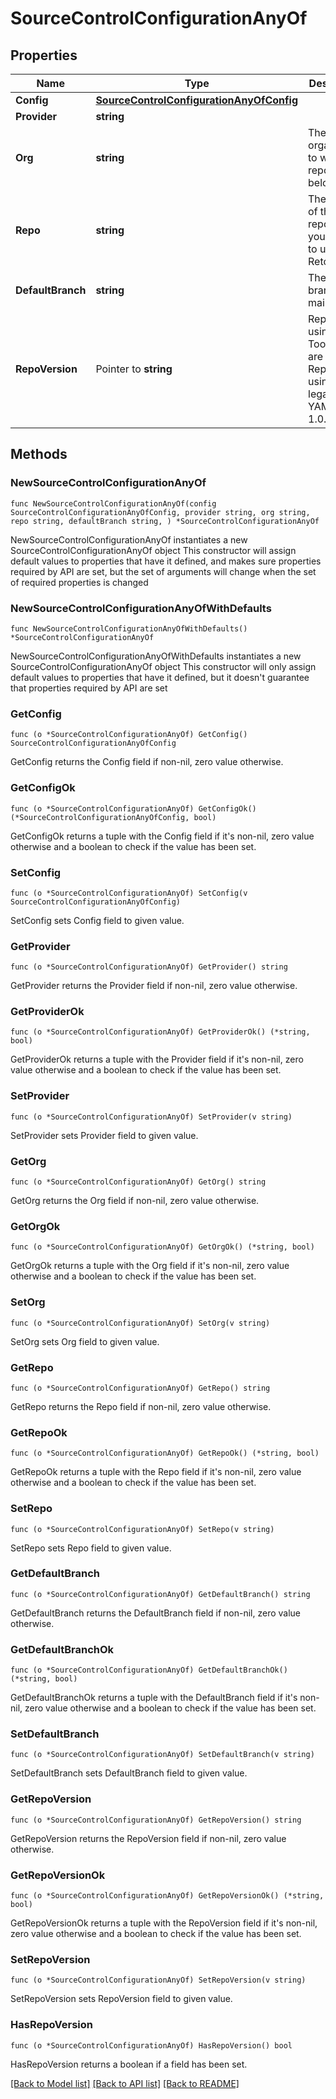 # SourceControlConfigurationAnyOf

## Properties

Name | Type | Description | Notes
------------ | ------------- | ------------- | -------------
**Config** | [**SourceControlConfigurationAnyOfConfig**](SourceControlConfigurationAnyOfConfig.md) |  | 
**Provider** | **string** |  | 
**Org** | **string** | The user or organization to which the repository belongs to. | 
**Repo** | **string** | The name of the repository you created to use with Retool. | 
**DefaultBranch** | **string** | The default branch, e.g., main. | 
**RepoVersion** | Pointer to **string** | Repositories using Toolscript are 2.0.0. Repositories using legacy YAML are 1.0.0. | [optional] 

## Methods

### NewSourceControlConfigurationAnyOf

`func NewSourceControlConfigurationAnyOf(config SourceControlConfigurationAnyOfConfig, provider string, org string, repo string, defaultBranch string, ) *SourceControlConfigurationAnyOf`

NewSourceControlConfigurationAnyOf instantiates a new SourceControlConfigurationAnyOf object
This constructor will assign default values to properties that have it defined,
and makes sure properties required by API are set, but the set of arguments
will change when the set of required properties is changed

### NewSourceControlConfigurationAnyOfWithDefaults

`func NewSourceControlConfigurationAnyOfWithDefaults() *SourceControlConfigurationAnyOf`

NewSourceControlConfigurationAnyOfWithDefaults instantiates a new SourceControlConfigurationAnyOf object
This constructor will only assign default values to properties that have it defined,
but it doesn't guarantee that properties required by API are set

### GetConfig

`func (o *SourceControlConfigurationAnyOf) GetConfig() SourceControlConfigurationAnyOfConfig`

GetConfig returns the Config field if non-nil, zero value otherwise.

### GetConfigOk

`func (o *SourceControlConfigurationAnyOf) GetConfigOk() (*SourceControlConfigurationAnyOfConfig, bool)`

GetConfigOk returns a tuple with the Config field if it's non-nil, zero value otherwise
and a boolean to check if the value has been set.

### SetConfig

`func (o *SourceControlConfigurationAnyOf) SetConfig(v SourceControlConfigurationAnyOfConfig)`

SetConfig sets Config field to given value.


### GetProvider

`func (o *SourceControlConfigurationAnyOf) GetProvider() string`

GetProvider returns the Provider field if non-nil, zero value otherwise.

### GetProviderOk

`func (o *SourceControlConfigurationAnyOf) GetProviderOk() (*string, bool)`

GetProviderOk returns a tuple with the Provider field if it's non-nil, zero value otherwise
and a boolean to check if the value has been set.

### SetProvider

`func (o *SourceControlConfigurationAnyOf) SetProvider(v string)`

SetProvider sets Provider field to given value.


### GetOrg

`func (o *SourceControlConfigurationAnyOf) GetOrg() string`

GetOrg returns the Org field if non-nil, zero value otherwise.

### GetOrgOk

`func (o *SourceControlConfigurationAnyOf) GetOrgOk() (*string, bool)`

GetOrgOk returns a tuple with the Org field if it's non-nil, zero value otherwise
and a boolean to check if the value has been set.

### SetOrg

`func (o *SourceControlConfigurationAnyOf) SetOrg(v string)`

SetOrg sets Org field to given value.


### GetRepo

`func (o *SourceControlConfigurationAnyOf) GetRepo() string`

GetRepo returns the Repo field if non-nil, zero value otherwise.

### GetRepoOk

`func (o *SourceControlConfigurationAnyOf) GetRepoOk() (*string, bool)`

GetRepoOk returns a tuple with the Repo field if it's non-nil, zero value otherwise
and a boolean to check if the value has been set.

### SetRepo

`func (o *SourceControlConfigurationAnyOf) SetRepo(v string)`

SetRepo sets Repo field to given value.


### GetDefaultBranch

`func (o *SourceControlConfigurationAnyOf) GetDefaultBranch() string`

GetDefaultBranch returns the DefaultBranch field if non-nil, zero value otherwise.

### GetDefaultBranchOk

`func (o *SourceControlConfigurationAnyOf) GetDefaultBranchOk() (*string, bool)`

GetDefaultBranchOk returns a tuple with the DefaultBranch field if it's non-nil, zero value otherwise
and a boolean to check if the value has been set.

### SetDefaultBranch

`func (o *SourceControlConfigurationAnyOf) SetDefaultBranch(v string)`

SetDefaultBranch sets DefaultBranch field to given value.


### GetRepoVersion

`func (o *SourceControlConfigurationAnyOf) GetRepoVersion() string`

GetRepoVersion returns the RepoVersion field if non-nil, zero value otherwise.

### GetRepoVersionOk

`func (o *SourceControlConfigurationAnyOf) GetRepoVersionOk() (*string, bool)`

GetRepoVersionOk returns a tuple with the RepoVersion field if it's non-nil, zero value otherwise
and a boolean to check if the value has been set.

### SetRepoVersion

`func (o *SourceControlConfigurationAnyOf) SetRepoVersion(v string)`

SetRepoVersion sets RepoVersion field to given value.

### HasRepoVersion

`func (o *SourceControlConfigurationAnyOf) HasRepoVersion() bool`

HasRepoVersion returns a boolean if a field has been set.


[[Back to Model list]](../README.md#documentation-for-models) [[Back to API list]](../README.md#documentation-for-api-endpoints) [[Back to README]](../README.md)


